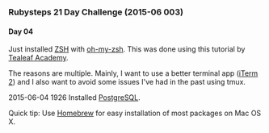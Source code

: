 ### Rubysteps 21 Day Challenge (2015-06 003)

#### Day 04
Just installed [ZSH](http://www.zsh.org/) with [oh-my-zsh](http://ohmyz.sh/).
This was done using this tutorial by [Tealeaf Academy](http://www.gotealeaf.com/blog/how-to-install-ruby-on-rails-development-environment-for-mac-os-x).

The reasons are multiple. Mainly, I want to use a better terminal app ([iTerm 2](http://iterm2.com/)) and I also want to avoid some issues I've had in the past using tmux.

2015-06-04 1926 Installed [PostgreSQL](http://www.postgresql.org/).

Quick tip: Use [Homebrew](http://brew.sh/) for easy installation of most packages on Mac OS X.
